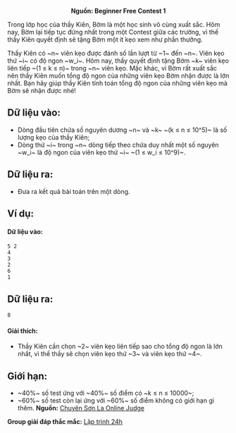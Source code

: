 **<center>Nguồn: Beginner Free Contest 1</center>**

Trong lớp học của thầy Kiên, Bờm là một học sinh vô cùng xuất sắc. Hôm nay, Bờm lại tiếp tục đứng nhất trong một Contest giữa các trường, vì thế thầy Kiên quyết định sẽ tặng Bờm một ít kẹo xem như phần thưởng.

Thầy Kiên có ~n~ viên kẹo được đánh số lần lượt từ ~1~ đến ~n~. Viên kẹo thứ ~i~ có độ ngon ~w_i~. Hôm nay, thầy quyết định tặng Bờm ~k~ viên kẹo liên tiếp ~(1 ≤ k ≤ n)~ trong ~n~ viên kẹo. Mặc khác, vì Bờm rất xuất sắc nên thầy Kiên muốn tổng độ ngon của những viên kẹo Bờm nhận được là lớn
nhất. Bạn hãy giúp thầy Kiên tính toán tổng độ ngon của những viên kẹo mà Bờm sẽ nhận được nhé!

## Dữ liệu vào:
- Dòng đầu tiên chứa số nguyên dương ~n~ và ~k~ ~(k ≤ n ≤ 10^5)~ là số lượng kẹo của thầy Kiên;
- Dòng thứ ~i~ trong ~n~ dòng tiếp theo chứa duy nhất một số nguyên ~w_i~ là độ ngon của viên kẹo thứ ~i~ ~(1 ≤ w_i ≤ 10^9)~.

## Dữ liệu ra:
- Đưa ra kết quả bài toán trên một dòng.

## Ví dụ:
#### Dữ liệu vào:
```
5 2
4
3
2
6
1
```

## Dữ liệu ra:
```
8
```

#### Giải thích:
- Thầy Kiên cần chọn ~2~ viên kẹo liên tiếp sao cho tổng độ ngon là lớn nhất, vì thế thầy sẽ chọn viên kẹo thứ ~3~ và viên kẹo thứ ~4~.

## Giới hạn:
- ~40\%~ số test ứng với ~40\%~ số điểm có ~k ≤ n ≤ 10000~;
- ~60\%~ số test còn lại ứng với ~60\%~ số điểm không có giới hạn gì thêm.
**Nguồn:** [Chuyên Sơn La Online Judge](http://csloj.ddns.net/)

**Group giải đáp thắc mắc:** [Lập trình 24h](https://www.facebook.com/groups/1386904321519984)